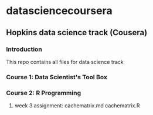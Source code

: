 # datasciencecoursera
## Hopkins data science track (Cousera)

### Introduction
This repo contains all files for data science track

### Course 1: Data Scientist's Tool Box
### Course 2: R Programming
1. week 3 assignment:
   cachematrix.md
   cachematrix.R
